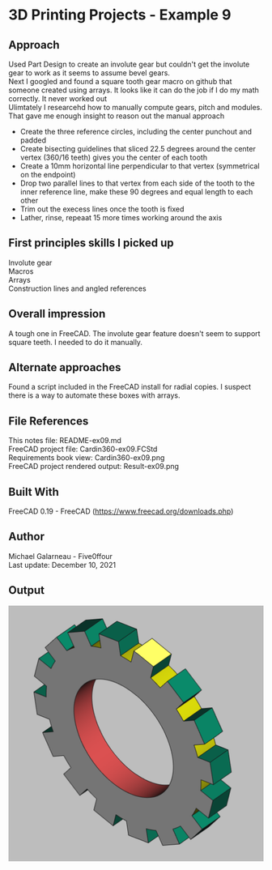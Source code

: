 # 3D Printing Projects - Example 9
  
## Approach
Used Part Design to create an involute gear but couldn't get the involute gear to work as it seems to assume bevel gears.   
Next I googled and found a square tooth gear macro on github that someone created using arrays. It looks like it can do the job if I do my math correctly.  It never worked out  
Ulimtately I researcehd how to manually compute gears, pitch and modules.  That gave me enough insight to reason out the manual approach    
- Create the three reference circles, including the center punchout and padded  
- Create bisecting guidelines that sliced 22.5 degrees around the center vertex (360/16 teeth) gives you the center of each tooth  
- Create a 10mm horizontal line perpendicular to that vertex (symmetrical on the endpoint)  
- Drop two parallel lines to that vertex from each side of the tooth to the inner reference line, make these 90 degrees and equal length to each other  
- Trim out the execess lines once the tooth is fixed
- Lather, rinse, repeaat 15 more times working around the axis    

## First principles skills I picked up  
Involute gear   
Macros  
Arrays  
Construction lines and angled references  

## Overall impression  
A tough one in FreeCAD. The involute gear feature doesn't seem to support square teeth. I needed to do it manually.

## Alternate approaches
Found a script included in the FreeCAD install for radial copies. I suspect there is a way to automate these boxes with arrays.

## File References
This notes file: README-ex09.md  
FreeCAD project file: Cardin360-ex09.FCStd  
Requirements book view: Cardin360-ex09.png  
FreeCAD project rendered output: Result-ex09.png  
  
## Built With
FreeCAD 0.19 - FreeCAD (https://www.freecad.org/downloads.php)   
  
## Author
Michael Galarneau - Five0ffour  
Last update: December 10, 2021  
    
## Output   
![EX-09](Result-ex09.png)  